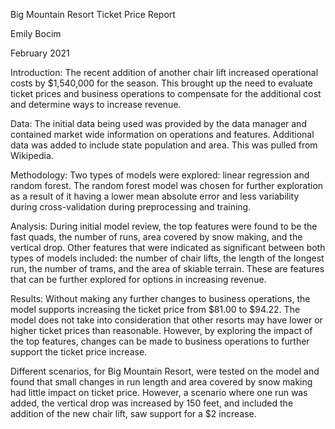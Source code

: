 Big Mountain Resort Ticket Price Report

Emily Bocim

February 2021

Introduction:
	The recent addition of another chair lift increased operational costs by $1,540,000 for the season. This brought up the need to evaluate ticket prices and business operations to compensate for the additional cost and determine ways to increase revenue.

Data:
	The initial data being used was provided by the data manager and contained market wide information on operations and features. Additional data was added to include state population and area. This was pulled from Wikipedia.

Methodology:
	Two types of models were explored: linear regression and random forest. The random forest model was chosen for further exploration as a result of it having a lower mean absolute error and less variability during cross-validation during preprocessing and training. 

Analysis:
	During initial model review, the top features were found to be the fast quads, the number of runs, area covered by snow making, and the vertical drop. Other features that were indicated as significant between both types of models included: the number of chair lifts, the length of the longest run, the number of trams, and the area of skiable terrain. These are features that can be further explored for options in increasing revenue.

Results:
	Without making any further changes to business operations, the model supports increasing the ticket price from $81.00 to $94.22. The model does not take into consideration that other resorts may have lower or higher ticket prices than reasonable. However, by exploring the impact of the top features, changes can be made to business operations to further support the ticket price increase. 

Different scenarios, for Big Mountain Resort, were tested on the model and found that small changes in run length and area covered by snow making had little impact on ticket price. However, a scenario where one run was added, the vertical drop  was increased by 150 feet, and included the addition of the new chair lift, saw support for a $2 increase. 
